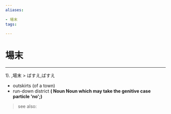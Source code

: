 ```yaml
---
aliases:
    
- 場末
tags:
    
---
```


# 場末
---
1).
,場末 > ばすえ,ばすえ

- outskirts (of a town)
- run-down district
**( Noun Noun which may take the genitive case particle 'no';)**
> see also: 
            